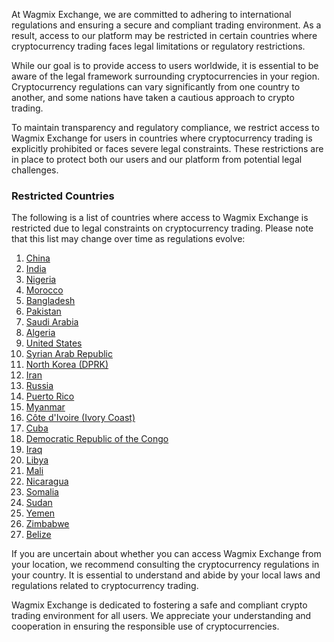 At Wagmix Exchange, we are committed to adhering to international regulations and ensuring a secure and compliant trading environment. As a result, access to our platform may be restricted in certain countries where cryptocurrency trading faces legal limitations or regulatory restrictions.

While our goal is to provide access to users worldwide, it is essential to be aware of the legal framework surrounding cryptocurrencies in your region. Cryptocurrency regulations can vary significantly from one country to another, and some nations have taken a cautious approach to crypto trading.

To maintain transparency and regulatory compliance, we restrict access to Wagmix Exchange for users in countries where cryptocurrency trading is explicitly prohibited or faces severe legal constraints. These restrictions are in place to protect both our users and our platform from potential legal challenges.

### Restricted Countries

The following is a list of countries where access to Wagmix Exchange is restricted due to legal constraints on cryptocurrency trading. Please note that this list may change over time as regulations evolve:

1. [China](https://en.wikipedia.org/wiki/Cryptocurrency_regulation_in_China)
2. [India](https://en.wikipedia.org/wiki/Cryptocurrency_regulation_in_India)
3. [Nigeria](https://en.wikipedia.org/wiki/Cryptocurrency_regulation_in_Nigeria)
4. [Morocco](https://en.wikipedia.org/wiki/Cryptocurrency_regulation_in_Morocco)
5. [Bangladesh](https://en.wikipedia.org/wiki/Cryptocurrency_regulation_in_Bangladesh)
6. [Pakistan](https://en.wikipedia.org/wiki/Cryptocurrency_regulation_in_Pakistan)
7. [Saudi Arabia](https://en.wikipedia.org/wiki/Cryptocurrency_regulation_in_Saudi_Arabia)
8. [Algeria](https://en.wikipedia.org/wiki/Cryptocurrency_regulation_in_Algeria)
9. [United States](https://en.wikipedia.org/wiki/Cryptocurrency_regulation_in_the_United_States)
10. [Syrian Arab Republic](https://en.wikipedia.org/wiki/Cryptocurrency_regulation_in_Syria)
11. [North Korea (DPRK)](https://en.wikipedia.org/wiki/Cryptocurrency_in_North_Korea)
12. [Iran](https://en.wikipedia.org/wiki/Cryptocurrency_regulation_in_Iran)
13. [Russia](https://en.wikipedia.org/wiki/Cryptocurrency_regulation_in_Russia)
14. [Puerto Rico](https://en.wikipedia.org/wiki/Cryptocurrency_regulation_in_Puerto_Rico)
15. [Myanmar](https://en.wikipedia.org/wiki/Cryptocurrency_regulation_in_Myanmar)
16. [Côte d'Ivoire (Ivory Coast)](https://en.wikipedia.org/wiki/Cryptocurrency_regulation_in_Ivory_Coast)
17. [Cuba](https://en.wikipedia.org/wiki/Cryptocurrency_regulation_in_Cuba)
18. [Democratic Republic of the Congo](https://en.wikipedia.org/wiki/Cryptocurrency_regulation_in_the_Democratic_Republic_of_the_Congo)
19. [Iraq](https://en.wikipedia.org/wiki/Cryptocurrency_regulation_in_Iraq)
20. [Libya](https://en.wikipedia.org/wiki/Cryptocurrency_regulation_in_Libya)
21. [Mali](https://en.wikipedia.org/wiki/Cryptocurrency_regulation_in_Mali)
22. [Nicaragua](https://en.wikipedia.org/wiki/Cryptocurrency_regulation_in_Nicaragua)
23. [Somalia](https://en.wikipedia.org/wiki/Cryptocurrency_regulation_in_Somalia)
24. [Sudan](https://en.wikipedia.org/wiki/Cryptocurrency_regulation_in_Sudan)
25. [Yemen](https://en.wikipedia.org/wiki/Cryptocurrency_regulation_in_Yemen)
26. [Zimbabwe](https://en.wikipedia.org/wiki/Cryptocurrency_regulation_in_Zimbabwe)
27. [Belize](https://en.wikipedia.org/wiki/Cryptocurrency_regulation_in_Belize)

If you are uncertain about whether you can access Wagmix Exchange from your location, we recommend consulting the cryptocurrency regulations in your country. It is essential to understand and abide by your local laws and regulations related to cryptocurrency trading.

Wagmix Exchange is dedicated to fostering a safe and compliant crypto trading environment for all users. We appreciate your understanding and cooperation in ensuring the responsible use of cryptocurrencies.

